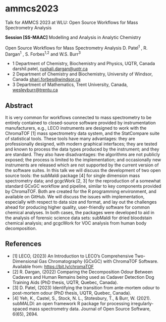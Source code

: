 # ammcs2023

Talk for AMMCS 2023 at WLU: Open Source Workflows for Mass Spectrometry Analysis

**Session [SS-MAAC]** Modelling and Analysis in Analytic Chemistry 

Open Source Workflows for Mass Spectrometry Analysis
D. Patel<sup>1</sup> , R. Dargan<sup>1</sup> , S. Forbes<sup>1,2</sup> and W.S. Burr<sup>3</sup>

* 1 Department of Chemistry, Biochemistry and Physics, UQTR, Canada darshil.patel, rushali.dargan@uqtr.ca
* 2 Department of Chemistry and Biochemistry, University of Windsor, Canada shari.forbes@windsor.ca
* 3 Department of Mathematics, Trent University, Canada, wesleyburr@trentu.ca

## Abstract

It is very common for workflows connected to mass spectrometry to be entirely contained to closed-source
software provided by instrumentation manufacturers, e.g., LECO instruments are designed to work with the ChromaTOF [1] mass spectrometry data system, and the StatCompare suite of statistical tools. These tools have many
advantages: they are professionally designed, with modern graphical interfaces; they are tested and known to
process the data types produced by the instrument; and they are standard. They also have disadvantages: the algorithms are not publicly exposed; the process is limited to the implementation; and occasionally new instruments
are released which are not supported by the current version of the software suites.
In this talk we will discuss the development of two open source tools: the subMaldi package [4] for single
dimension mass spectrometry data; and gcgcWork [2, 3] for the reproduction of a somewhat standard GCxGC
workflow and pipeline, similar to key components provided by ChromaTOF. Both are created for the R programming environment, and available on GitHub. We will discuss the issues with implementation, especially with
respect to data size and format, and lay out the challenges ahead for producing higher quality, user-friendly software for common chemical analyses. In both cases, the packages were developed to aid in the analysis of forensic
science data sets: subMaldi for dried bloodstain chemical analysis; and gcgcWork for VOC analysis from human
body decomposition.


## References
* [1] LECO, (2023) An Introduction to LECO’s Comprehensive Two-Dimensional Gas Chromatography (GCxGC) with ChromaTOF
Software. Available from: https://bit.ly/chromaTOF
* [2] R. Dargan, (2022) Comparing the Decomposition Odour Between Cadavers and Human Remains being used as Cadaver Detection
Dog Training Aids (PhD thesis, UQTR, Quebec, Canada).
* [3] D. Patel, (2023) Identifying the transition from ante-mortem odour to post-mortem odour (PhD thesis, UQTR, Quebec, Canada).
* [4] Yeh, K., Castel, S., Stock, N. L., Stotesbury, T., & Burr, W. (2021). subMALDI: an open framework R package for processing
irregularly-spaced mass spectrometry data. Journal of Open Source Software, 6(65), 2694.


